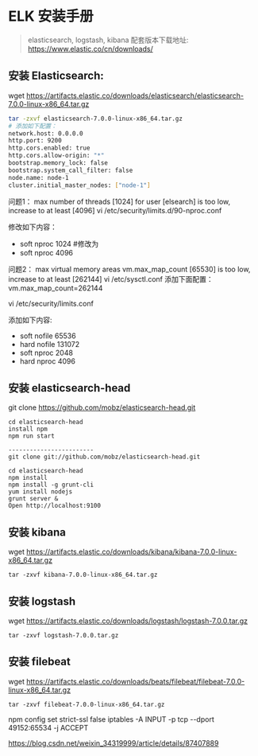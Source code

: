 # ELK 安装手册

> elasticsearch, logstash, kibana 配套版本下载地址: https://www.elastic.co/cn/downloads/

## 安装 Elasticsearch:
wget https://artifacts.elastic.co/downloads/elasticsearch/elasticsearch-7.0.0-linux-x86_64.tar.gz
```bash
tar -zxvf elasticsearch-7.0.0-linux-x86_64.tar.gz
# 添加如下配置：
network.host: 0.0.0.0
http.port: 9200
http.cors.enabled: true
http.cors.allow-origin: "*"
bootstrap.memory_lock: false
bootstrap.system_call_filter: false
node.name: node-1
cluster.initial_master_nodes: ["node-1"]
```
问题1： max number of threads [1024] for user [elsearch] is too low, increase to at least [4096]
vi /etc/security/limits.d/90-nproc.conf 

修改如下内容：
* soft nproc 1024
#修改为
* soft nproc 4096

问题2： max virtual memory areas vm.max_map_count [65530] is too low, increase to at least [262144]
vi /etc/sysctl.conf 
添加下面配置：
vm.max_map_count=262144

vi /etc/security/limits.conf 

添加如下内容:

* soft nofile 65536
* hard nofile 131072
* soft nproc 2048
* hard nproc 4096

## 安装 elasticsearch-head
git clone https://github.com/mobz/elasticsearch-head.git
```
cd elasticsearch-head
install npm
npm run start

------------------------
git clone git://github.com/mobz/elasticsearch-head.git
 
cd elasticsearch-head 
npm install
npm install -g grunt-cli
yum install nodejs
grunt server &
Open http://localhost:9100  
```

## 安装 kibana
wget https://artifacts.elastic.co/downloads/kibana/kibana-7.0.0-linux-x86_64.tar.gz
```
tar -zxvf kibana-7.0.0-linux-x86_64.tar.gz
```
## 安装 logstash
wget https://artifacts.elastic.co/downloads/logstash/logstash-7.0.0.tar.gz
```
tar -zxvf logstash-7.0.0.tar.gz
```

## 安装 filebeat
wget https://artifacts.elastic.co/downloads/beats/filebeat/filebeat-7.0.0-linux-x86_64.tar.gz
```
tar -zxvf filebeat-7.0.0-linux-x86_64.tar.gz
```

npm config set strict-ssl false
iptables -A INPUT -p tcp --dport 49152:65534 -j ACCEPT  


https://blog.csdn.net/weixin_34319999/article/details/87407889